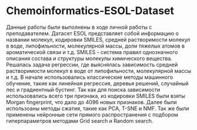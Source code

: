 # Chemoinformatics-ESOL-Dataset
Данные работы были выполнены в ходе личной работы с преподавателем. Датасет ESOL представляет собой информацию о названии молекул, кодировки SMILES, средней растворимости молекул в воде, липофильности, молекулярной массы, доли тяжелых атомов в ароматической связи и т.д. SMILES - система правил однозначного описания состава и структуры молекулы химического вещества. Решалась задача регрессии, где выяснялась зависимость средней растворимости молекул в воде от липофильности, молекулярной массы и т.д. В начале использовались классические методы машинного обучение, такие как линейная регрессия, деревья решений, случайный лес и градиентный бустинг. Так как для поиска зависимости использовались всего три признака, из кодировки SMILES были взяты Morgan fingerprint, что дало до 4096 новых признаков. Далее были использоаны методы сжатия, такие как PCA, T-SNE и NMF. Так же были применены нейронные сети прямого распространения с подбором гиперпараметров методами Grid search и Random search.
